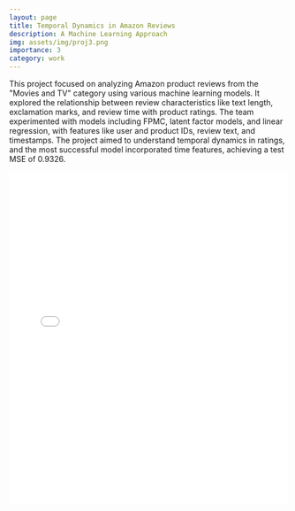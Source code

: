```yaml
---
layout: page
title: Temporal Dynamics in Amazon Reviews
description: A Machine Learning Approach
img: assets/img/proj3.png
importance: 3
category: work
---
```


This project focused on analyzing Amazon product reviews from the "Movies and TV" category using various machine learning models. It explored the relationship between review characteristics like text length, exclamation marks, and review time with product ratings. The team experimented with models including FPMC, latent factor models, and linear regression, with features like user and product IDs, review text, and timestamps. The project aimed to understand temporal dynamics in ratings, and the most successful model incorporated time features, achieving a test MSE of 0.9326.

<embed src="../../assets/pdf/CSE158_Final_Project.pdf" type="application/pdf" width="100%" height="600px" />